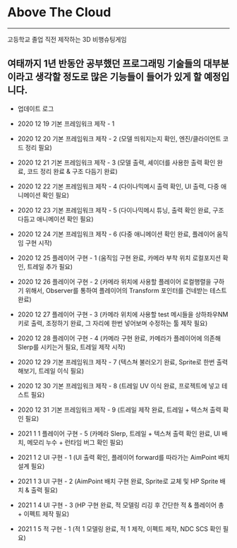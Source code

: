 # Above The Cloud
--------
고등학교 졸업 직전 제작하는 3D 비행슈팅게임

여태까지 1년 반동안 공부했던 프로그래밍 기술들의 대부분이라고 생각할 정도로 많은 기능들이 들어가 있게 할 예정입니다.
--------

 + 업데이트 로그
 
 + 2020 12 19 기본 프레임워크 제작 - 1
 
 + 2020 12 20 기본 프레임워크 제작 - 2 (모델 띄워지는지 확인, 엔진/클라이언트 코드 정리 필요)
 
 + 2020 12 21 기본 프레임워크 제작 - 3 (모델 출력, 셰이더를 사용한 출력 확인 완료, 코드 정리 완료 & 구조 다듬기 완료)

 + 2020 12 22 기본 프레임워크 제작 - 4 (다이나믹메시 출력 확인, UI 출력, 다중 애니메이션 확인 필요)

 + 2020 12 23 기본 프레임워크 제작 - 5 (다이나믹메시 튜닝, 출력 확인 완료, 구조 다듬고 애니메이션 확인 필요)

 + 2020 12 24 기본 프레임워크 제작 - 6 (다중 애니메이션 확인 완료, 플레이어 움직임 구현 시작)

 + 2020 12 25 플레이어 구현 - 1 (움직임 구현 완료, 카메라 부착 위치 로컬포지션 확인, 트레일 추가 필요)

 + 2020 12 26 플레이어 구현 - 2 (카메라 위치에 사용할 플레이어 로컬행렬을 구하기 위해서, Observer를 통하여 플레이어의 Transform 포인터를 건네받는 테스트 완료)
 
 + 2020 12 27 플레이어 구현 - 3 (카메라 위치에 사용할 test 메시들을 상하좌우NM키로 출력, 조정하기 완료, 그 자리에 한번 넣어보며 수정하는 툴 제작 필요)

 + 2020 12 28 플레이어 구현 - 4 (카메라 구현 완료, 카메라가 플레이어에 의존해 Slerp를 시키는거 필요, 트레일 제작 시작)

 + 2020 12 29 기본 프레임워크 제작 - 7 (텍스쳐 불러오기 완료, Sprite로 한번 출력해보기, 트레일 이식 필요)

 + 2020 12 30 기본 프레임워크 제작 - 8 (트레일 UV 이식 완료, 프로젝트에 넣고 테스트 필요)
 
 + 2020 12 31 기본 프레임워크 제작 - 9 (트레일 제작 완료, 트레일 + 텍스쳐 출력 확인 필요)
 
 + 2021 1 1 플레이어 구현 - 5 (카메라 Slerp, 트레일 + 텍스쳐 출력 확인 완료, UI 배치, 메모리 누수 + 런타임 버그 확인 필요)
 
 + 2021 1 2 UI 구현 - 1 (UI 출력 확인, 플레이어 forward를 따라가는 AimPoint 배치 설계 필요)
 
 + 2021 1 3 UI 구현 - 2 (AimPoint 배치 구현 완료, Sprite로 교체 및 HP Sprite 배치 & 출력 필요)
 
 + 2021 1 4 UI 구현 - 3 (HP 구현 완료, 적 모델링 리깅 후 간단한 적 & 플레이어 총 + 이펙트 제작 필요)
 
 + 2021 1 5 적 구현 - 1 (적 1 모델링 완료, 적 1 제작, 이펙트 제작, NDC SCS 확인 필요)
